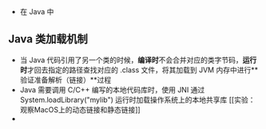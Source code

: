 - 在 Java 中
## Java 类加载机制
  - 当 Java 代码引用了另一个类的时候，**编译时**不会合并对应的类字节码，**运行时**才回去指定的路径查找对应的 .class 文件，将其加载到 JVM 内存中进行**验证准备解析（链接）**过程
  - Java 需要调用 C/C++ 编写的本地代码库时，使用 JNI 通过System.loadLibrary("mylib") 运行时加载操作系统上的本地共享库
[[实验：观察MacOS上的动态链接和静态链接]]
-

